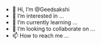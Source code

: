 - 👋 Hi, I’m @Geedsakshi
- 👀 I’m interested in ...
- 🌱 I’m currently learning ...
- 💞️ I’m looking to collaborate on ...
- 📫 How to reach me ...

<!---
Geedsakshi/Geedsakshi is a ✨ special ✨ repository because its `README.md` (this file) appears on your GitHub profile.
You can click the Preview link to take a look at your changes.
--->
